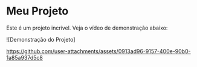 # Meu Projeto

Este é um projeto incrível. Veja o vídeo de demonstração abaixo:

![Demonstração do Projeto]


https://github.com/user-attachments/assets/0913ad96-9157-400e-90b0-1a85a937d5c8

